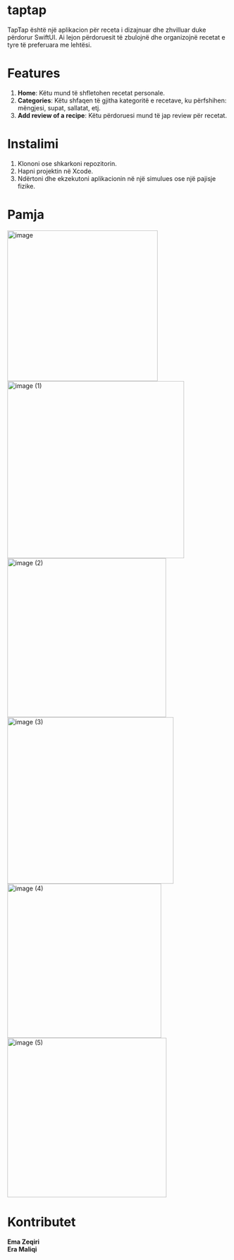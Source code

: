 # taptap

TapTap është një aplikacion për receta i dizajnuar dhe zhvilluar duke përdorur SwiftUI. Ai lejon përdoruesit të zbulojnë dhe organizojnë recetat e tyre të preferuara me lehtësi.

# Features
1. <b>Home</b>: Këtu mund të shfletohen recetat personale.
2. <b>Categories</b>: Këtu shfaqen të gjitha kategoritë e recetave, ku përfshihen: mëngjesi, supat, sallatat, etj.
3. <b>Add review of a recipe</b>: Këtu përdoruesi mund të jap review për recetat.

# Instalimi
1. Klononi ose shkarkoni repozitorin.
2. Hapni projektin në Xcode.
3. Ndërtoni dhe ekzekutoni aplikacionin në një simulues ose një pajisje fizike.

# Pamja

<img width="341" alt="image" src="https://github.com/eramaliqi/taptap/assets/122036080/635a4fe9-12d7-427a-9296-fff76fa49519"> <br>
<img width="401" alt="image (1)" src="https://github.com/eramaliqi/taptap/assets/122036080/064ea7d8-1323-4fbf-b01f-de34f61b2b9d"> <br>
<img width="360" alt="image (2)" src="https://github.com/eramaliqi/taptap/assets/122036080/936bb2e6-41c6-4cab-8d9a-325cecfa9526"><br>
<img width="377" alt="image (3)" src="https://github.com/eramaliqi/taptap/assets/122036080/c4dbd234-0c1d-4519-8348-86be1d665068"> <br>
<img width="349" alt="image (4)" src="https://github.com/eramaliqi/taptap/assets/122036080/8cdd55e1-3544-4bd9-a9f6-f150af084aea"> <br>
<img width="361" alt="image (5)" src="https://github.com/eramaliqi/taptap/assets/122036080/5f9b4b1d-b7d9-4a54-9263-2d3e30acd03a"> <br>


# Kontributet
<b>Ema Zeqiri</b> <br>
<b>Era Maliqi</b>
